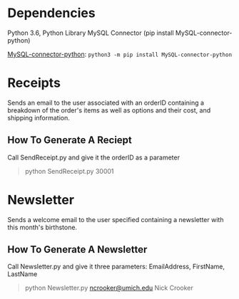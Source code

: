 # Dependencies
Python 3.6, Python Library MySQL Connector (pip install MySQL-connector-python)

[MySQL-connector-python](https://dev.mysql.com/downloads/connector/python/): `python3 -m pip install MySQL-connector-python`

# Receipts
Sends an email to the user associated with an orderID containing a breakdown of the order's items as well as options and their cost, and shipping information.

## How To Generate A Reciept
Call SendReceipt.py and give it the orderID as a parameter
>python SendReceipt.py 30001

# Newsletter
Sends a welcome email to the user specified containing a newsletter with this month's birthstone.

## How To Generate A Newsletter
Call Newsletter.py and give it three parameters: EmailAddress, FirstName, LastName
>python Newsletter.py ncrooker@umich.edu Nick Crooker
